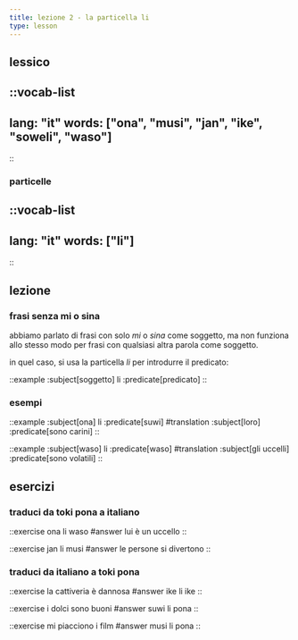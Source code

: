 ```yaml
---
title: lezione 2 - la particella li 
type: lesson
---
```


## lessico
::vocab-list
---
lang: "it"
words: ["ona", "musi", "jan", "ike", "soweli", "waso"]
---
::

### particelle
::vocab-list
---
lang: "it"
words: ["li"]
---
::

## lezione
### frasi senza mi o sina

 abbiamo parlato di frasi con solo *mi* o *sina* come soggetto, ma non funziona allo stesso modo per frasi con qualsiasi altra parola come soggetto. 

in quel caso, si usa la particella *li* per introdurre il predicato:

::example
:subject[soggetto] li :predicate[predicato]
::

### esempi
::example
:subject[ona] li :predicate[suwi]
#translation
:subject[loro] :predicate[sono carini]
::

::example
:subject[waso] li :predicate[waso]
#translation
:subject[gli uccelli] :predicate[sono volatili]
::

## esercizi
### traduci da toki pona a italiano
::exercise
ona li waso
#answer
lui è un uccello
::

::exercise
jan li musi
#answer
le persone si divertono
::

### traduci da italiano a toki pona
::exercise
la cattiveria è dannosa
#answer
ike li ike
::

::exercise
i dolci sono buoni
#answer
suwi li pona
::

::exercise
mi piacciono i film
#answer
musi li pona
::
